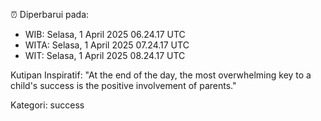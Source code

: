 ⏰ Diperbarui pada:
- WIB: Selasa, 1 April 2025 06.24.17 UTC
- WITA: Selasa, 1 April 2025 07.24.17 UTC
- WIT: Selasa, 1 April 2025 08.24.17 UTC

Kutipan Inspiratif:
"At the end of the day, the most overwhelming key to a child's success is the positive involvement of parents."


Kategori: success

